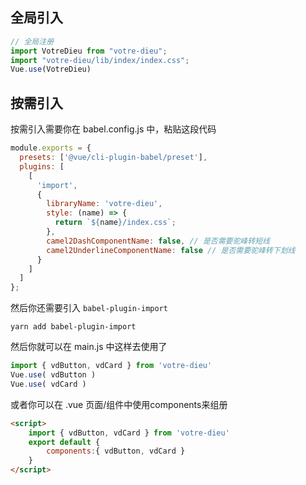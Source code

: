 ## 全局引入
```js
// 全局注册
import VotreDieu from "votre-dieu";
import "votre-dieu/lib/index/index.css";
Vue.use(VotreDieu)
```

## 按需引入
按需引入需要你在 babel.config.js 中，粘贴这段代码

```js
module.exports = {
  presets: ['@vue/cli-plugin-babel/preset'],
  plugins: [
    [
      'import',
      {
        libraryName: 'votre-dieu',
        style: (name) => {
          return `${name}/index.css`;
        },
        camel2DashComponentName: false, // 是否需要驼峰转短线
        camel2UnderlineComponentName: false // 是否需要驼峰转下划线
      }
    ]
  ]
};
```
然后你还需要引入 `babel-plugin-import` 
```shell
yarn add babel-plugin-import
```

然后你就可以在 main.js 中这样去使用了

```js
import { vdButton, vdCard } from 'votre-dieu'
Vue.use( vdButton )
Vue.use( vdCard )
```

或者你可以在 .vue 页面/组件中使用components来组册
```html
<script>
    import { vdButton, vdCard } from 'votre-dieu'
    export default {
        components:{ vdButton, vdCard }
    }
</script>
```